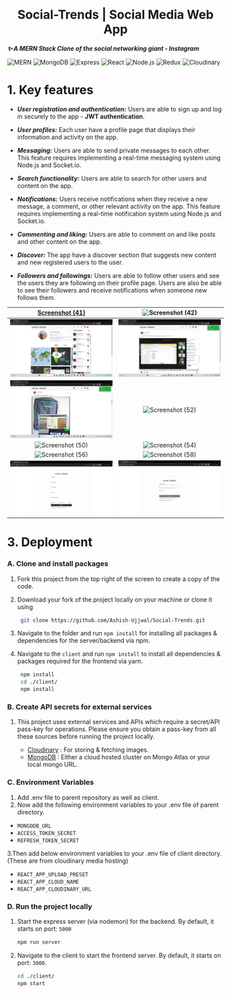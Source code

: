 <!-- 
## Instagram Id: https://www.instagram.com/its_king_ashish12345/
### Server runs on http://localhost:5000 and client on http://localhost:3000  -->

<h1 align="center" id="title">Social-Trends | Social Media Web App</h1>
<!-- # Social-Trends | Social Media Web App -->

**_✨ A MERN Stack Clone of the social networking giant - Instagram_**


![MERN](https://img.shields.io/badge/MERN-Stack-teal)
![MongoDB](https://img.shields.io/badge/MongoDB-database-green)
![Express](https://img.shields.io/badge/Express-server-orange)
![React](https://img.shields.io/badge/React-front--end-blue)
![Node.js](https://img.shields.io/badge/Node.js-back--end-yellow)
![Redux](https://img.shields.io/badge/Redux-state--management-red)
![Cloudinary](https://img.shields.io/badge/Cloudinary-image--video--service-blue)


# 1. Key features

- ***User registration and authentication:*** Users are able to sign up and log in securely to the app - **JWT authentication**.

- ***User profiles:*** Each user have a profile page that displays their information and activity on the app.

- ***Messaging:*** Users are able to send private messages to each other. This feature requires implementing a real-time messaging system using Node.js and Socket.io.

- ***Search functionality:*** Users are able to search for other users and content on the app.

- ***Notifications:*** Users receive notifications when they receive a new message, a comment, or other relevant activity on the app. This feature requires implementing a real-time notification system using Node.js and Socket.io.

- ***Commenting and liking:*** Users are able to comment on and like posts and other content on the app.

- ***Discover:*** The app have a discover section that suggests new content and new registered users to the user.

- ***Followers and followings:*** Users are able to follow other users and see the users they are following on their profile page. Users are also be able to see their followers and receive notifications when someone new follows them. 
<!-- # 2. Demo -->


[Screenshot (41)](https://user-images.githubusercontent.com/84794183/224631527-18933625-0bae-4d2f-b59b-1c91960e8561.png)  |  ![Screenshot (42)](https://user-images.githubusercontent.com/84794183/224631584-f1ef1555-9612-437d-b56e-b50c12040fb6.png)
:-------------------------:|:-------------------------:
![Screenshot (48)](https://github.com/Ashish-Ujjwal/Social-Trends/blob/main/Images/Screenshot%20(742).png)  |  ![Screenshot (46)](https://github.com/Ashish-Ujjwal/Social-Trends/blob/main/Images/Screenshot%20(741).png)
![Screenshot (49)](https://github.com/Ashish-Ujjwal/Social-Trends/blob/main/Images/Screenshot%20(737).png)  |  ![Screenshot (52)](https://user-images.githubusercontent.com/84794183/224631823-03bc0e50-5ae5-4108-9922-154fd36555c3.png)
![Screenshot (50)](https://user-images.githubusercontent.com/84794183/224631867-dd5943d3-32f1-4d4b-946f-acdbfee33911.png)  |  ![Screenshot (54)](https://user-images.githubusercontent.com/84794183/224631918-d671dc14-3882-49f1-82ab-84fb85231cbb.png)
![Screenshot (56)](https://user-images.githubusercontent.com/84794183/224631969-d6aadf8c-5288-4474-b88f-3f61c7adae66.png)  |  ![Screenshot (58)](https://user-images.githubusercontent.com/84794183/224632002-391ba81a-4465-46be-815a-215e30b7ee0b.png)
![Screenshot (61)](https://github.com/Ashish-Ujjwal/Social-Trends/blob/main/Images/Screenshot%202024-02-08%20010209.png)  |  ![Screenshot (64)](https://github.com/Ashish-Ujjwal/Social-Trends/blob/main/Images/Screenshot%202024-02-08%20010156.png)


# 3. Deployment

### A. Clone and install packages

1. Fork this project from the top right of the screen to create a copy of the code.
2. Download your fork of the project locally on your machine or clone it using

   ```bash
    git clone https://github.com/Ashish-Ujjwal/Social-Trends.git
   ```

3. Navigate to the folder and run `npm install` for installing all packages & dependencies for the server/backend via npm.
4. Navigate to the `client` and run `npm install` to install all dependencies & packages required for the frontend via yarn.

   ```bash
    npm install
    cd ./client/
    npm install
   ```

### B. Create API secrets for external services

1. This project uses external services and APIs which require a secret/API pass-key for operations. Please ensure you obtain a pass-key from all these sources before running the project locally.

   - [Cloudinary](https://cloudinary.com/users/register/free) : For storing & fetching images.
   - [MongoDB](https://www.mongodb.com/cloud/atlas) : Either a cloud hosted cluster on Mongo Atlas or your local mongo URL.

### C. Environment Variables

1. Add .env file to parent repository as well as client.
2. Now add the following environment variables to your .env file of parent directory.

- `MONGODB_URL`
- `ACCESS_TOKEN_SECRET`
- `REFRESH_TOKEN_SECRET`

3.Then add below environment variables to your .env file of client directory. (These are from cloudinary media hosting)

- `REACT_APP_UPLOAD_PRESET`
- `REACT_APP_CLOUD_NAME`
- `REACT_APP_CLOUDINARY_URL`


### D. Run the project locally

1. Start the express server (via nodemon) for the backend. By default, it starts on port: `5000`
   ```bash
   npm run server
   ```
2. Navigate to the client to start the frontend server. By default, it starts on port: `3000`.

   ```bash
   cd ./client/
   npm start
   ```


